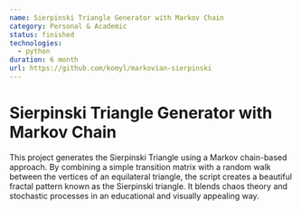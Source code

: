 ```yaml
---
name: Sierpinski Triangle Generator with Markov Chain
category: Personal & Academic
status: finished
technologies:
  - python
duration: 6 month
url: https://github.com/komyl/markovian-sierpinski
---
```

<!--StartFragment-->

# Sierpinski Triangle Generator with Markov Chain

[](https://github.com/komyl/markovian-sierpinski/blob/main/README.md#sierpinski-triangle-generator-with-markov-chain)

This project generates the Sierpinski Triangle using a Markov chain-based approach. By combining a simple transition matrix with a random walk between the vertices of an equilateral triangle, the script creates a beautiful fractal pattern known as the Sierpinski triangle. It blends chaos theory and stochastic processes in an educational and visually appealing way.

<!--EndFragment-->